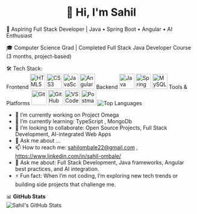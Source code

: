 <h1 align="center">👋 Hi, I'm Sahil</h1>

🚀 Aspiring Full Stack Developer | Java • Spring Boot • Angular • AI Enthusiast

🎓 Computer Science Grad | Completed Full Stack Java Developer Course (3 months, project-based)

🛠️ Tech Stack:  
Frontend
<img src="https://cdn.jsdelivr.net/gh/devicons/devicon/icons/html5/html5-original.svg" alt="HTML5" width="40"/> <img src="https://cdn.jsdelivr.net/gh/devicons/devicon/icons/css3/css3-original.svg" alt="CSS3" width="40"/> <img src="https://cdn.jsdelivr.net/gh/devicons/devicon/icons/javascript/javascript-original.svg" alt="JavaScript" width="40"/> <img src="https://cdn.jsdelivr.net/gh/devicons/devicon/icons/angularjs/angularjs-original.svg" alt="Angular" width="40"/>
Backend
<img src="https://cdn.jsdelivr.net/gh/devicons/devicon/icons/java/java-original.svg" alt="Java" width="40"/> <img src="https://cdn.jsdelivr.net/gh/devicons/devicon/icons/spring/spring-original.svg" alt="Spring Boot" width="40"/> <img src="https://cdn.jsdelivr.net/gh/devicons/devicon/icons/mysql/mysql-original.svg" alt="MySQL" width="40"/>
Tools & Platforms
<img src="https://cdn.jsdelivr.net/gh/devicons/devicon/icons/git/git-original.svg" alt="Git" width="40"/> <img src="https://cdn.jsdelivr.net/gh/devicons/devicon/icons/github/github-original.svg" alt="GitHub" width="40"/> <img src="https://cdn.jsdelivr.net/gh/devicons/devicon/icons/vscode/vscode-original.svg" alt="VS Code" width="40"/> <img src="https://cdn.jsdelivr.net/gh/devicons/devicon/icons/postman/postman-original.svg" alt="Postman" width="40"/>
 ![Top Languages](https://github-readme-stats.vercel.app/api/top-langs/?username=SyahilOmb&layout=compact&theme=radical)

- 🔭 I’m currently working on Project Omega
- 🌱 I’m currently learning: TypeScript , MongoDb 
- 👯 I’m looking to collaborate: Open Source Projects, Full Stack Development, AI-integrated Web Apps
- 💬 Ask me about ...
- 📫 How to reach me: sahilombale22@gmail.com , https://www.linkedin.com/in/sahil-ombale/
- 💬 Ask me about: Full Stack Development, Java frameworks, Angular best practices, and AI integration.
- ⚡ Fun fact: When I’m not coding, I’m exploring new tech trends or building side projects that challenge me.

📊 **GitHub Stats**  
![Sahil's GitHub Stats](https://github-readme-stats.vercel.app/api?username=SyahilOmb&show_icons=true&theme=radical) 


